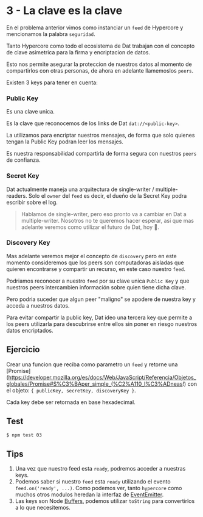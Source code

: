 # 3 - La clave es la clave

En el problema anterior vimos como instanciar un `feed` de Hypercore y
mencionamos la palabra `seguridad`.

Tanto Hypercore como todo el ecosistema de Dat trabajan con el concepto de
clave asimetrica para la firma y encriptacion de datos.

Esto nos permite asegurar la proteccion de nuestros datos al momento de
compartirlos con otras personas, de ahora en adelante llamemoslos `peers`.

Existen 3 keys para tener en cuenta:

### Public Key

Es una clave unica.

Es la clave que reconocemos de los links de Dat `dat://<public-key>`.

La utilizamos para encriptar nuestros mensajes, de forma que solo quienes tengan la Public Key podran leer los mensajes.

Es nuestra responsabilidad compartirla de forma segura con nuestros `peers` de confianza.

### Secret Key

Dat actualmente maneja una arquitectura de single-writer / multiple-readers. Solo el `owner` del `feed` es
decir, el dueño de la Secret Key podra escribir sobre el log.

> Hablamos de single-writer, pero eso pronto va a cambiar en Dat a multiple-writer. Nosotros no te queremos
hacer esperar, asi que mas adelante veremos como utilizar el futuro de Dat, hoy :rocket:.

### Discovery Key

Mas adelante veremos mejor el concepto de `discovery` pero en este momento consideremos que los peers son
computadoras aisladas que quieren encontrarse y compartir un recurso, en este caso nuestro `feed`.

Podriamos reconocer a nuestro `feed` por su clave unica `Public Key` y que nuestros peers intercambien información sobre quien
tiene dicha clave.

Pero podria suceder que algun peer "maligno" se apodere de nuestra key y acceda a nuestros datos.

Para evitar compartir la public key, Dat ideo una tercera key que permite a los peers utilizarla para descubrirse
entre ellos sin poner en riesgo nuestros datos encriptados.

## Ejercicio

Crear una funcion que reciba como parametro un `feed` y retorne
una [Promise](https://developer.mozilla.org/es/docs/Web/JavaScript/Referencia/Objetos_globales/Promise#S%C3%BAper_simple_(%C2%A110_l%C3%ADneas!)
con el objeto: `{ publicKey, secretKey, discoveryKey }`.

Cada key debe ser retornada en base hexadecimal.

## Test

```
$ npm test 03
```

## Tips

1. Una vez que nuestro feed esta `ready`, podremos acceder a nuestras keys.
1. Podemos saber si nuestro `feed` esta `ready` utilizando el evento `feed.on('ready', ...)`.
Como podemos ver, tanto `hypercore` como muchos otros modulos
heredan la interfaz de [EventEmitter](https://nodejs.org/api/events.html).
1. Las keys son Node [Buffers](https://nodejs.org/api/buffer.html#buffer_buf_tostring_encoding_start_end),
podemos utilizar `toString` para convertirlos a lo que necesitemos.
